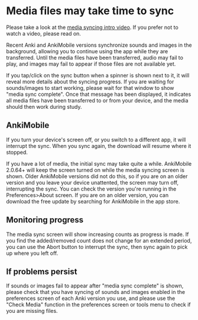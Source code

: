 # Media files may take time to sync

Please take a look at the [media syncing intro video](https://www.youtube.com/watch?v=phP9GGG-PxY&yt:cc=on). If you prefer not to watch a video, please read on.

Recent Anki and AnkiMobile versions synchronize sounds and images in the background, allowing you to continue using the app while they are transferred. Until the media files have been transferred, audio may fail to play, and images may fail to appear if those files are not available yet.

If you tap/click on the sync button when a spinner is shown next to it, it will reveal more details about the syncing progress. If you are waiting for sounds/images to start working, please wait for that window to show "media sync complete". Once that message has been displayed, it indicates all media files have been transferred to or from your device, and the media should then work during study.

## AnkiMobile

If you turn your device's screen off, or you switch to a different app, it will interrupt the sync. When you sync again, the download will resume where it stopped.

If you have a lot of media, the initial sync may take quite a while. AnkiMobile 2.0.64+ will keep the screen turned on while the media syncing screen is shown. Older AnkiMobile versions did not do this, so if you are on an older version and you leave your device unattented, the screen may turn off, interrupting the sync. You can check
the version you're running in the Preferences>About screen. If you are on an older version, you can download the free update by searching for AnkiMobile in the app store.

## Monitoring progress

The media sync screen will show increasing counts as progress is made. If you find the added/removed count
does not change for an extended period, you can use the Abort button to interrupt the sync, then sync
again to pick up where you left off.

## If problems persist

If sounds or images fail to appear after "media sync complete" is shown, please check that you have syncing of sounds and images enabled in the preferences screen of each Anki version you use, and please use the "Check Media" function in the preferences screen or tools menu to check if you are missing files.
